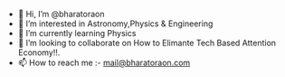 - 👋 Hi, I’m @bharatoraon
- 👀 I’m interested in Astronomy,Physics & Engineering
- 🌱 I’m currently learning Physics
- 💞️ I’m looking to collaborate on How to Elimante Tech Based Attention Economy!!.
- 📫 How to reach me :- mail@bharatoraon.com

<!---
bharatoraon/bharatoraon is a ✨ special ✨ repository because its `README.md` (this file) appears on your GitHub profile.
You can click the Preview link to take a look at your changes.
--->
